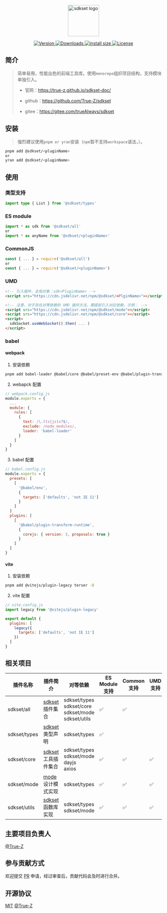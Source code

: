 <p align="center"><a href="https://true-z.github.io/sdkset-doc/" target="_blank" rel="noopener noreferrer"><img width="100" src="https://true-z.github.io/sdkset-doc/tools.png" alt="sdkset logo"></a></p>

<p class="shields" align="center">
	<a href="https://www.npmjs.com/package/@sdkset/utils">
    <img src="https://img.shields.io/npm/v/@sdkset/utils.svg?sanitize=true" alt="Version">
  </a>
  <a href="https://npmcharts.com/compare/@sdkset/utils?minimal=true">
    <img src="https://img.shields.io/npm/dm/@sdkset/utils.svg?sanitize=true" alt="Downloads">
  </a>
  <a href="https://packagephobia.com/result?p=@sdkset/utils">
		<img src="https://packagephobia.com/badge?p=@sdkset/utils" alt="install size">
  </a>
  <a href="https://www.npmjs.com/package/@sdkset/utils">
    <img src="https://img.shields.io/npm/l/@sdkset/utils.svg?sanitize=true" alt="License">
  </a>
</p>


## 简介

> 简单易用，性能出色的前端工具库。使用`menorepo`组织项目结构，支持模块单独引入。
>
> - 官网：https://true-z.github.io/sdkset-doc/
>
> - github：https://github.com/True-Z/sdkset
> - gitee：https://gitee.com/trueAlways/sdkset

## 安装

> 强烈建议使用`pnpm or yran`安装（`npm`暂不支持`workspace`语法，）。

```sh
pnpm add @sdkset/<pluginName>
or
yran add @sdkset/<pluginName>
```

## 使用

### 类型支持

```typescript
import type { List } from '@sdkset/types'
```

### ES module

```typescript
import * as sdk from '@sdkset/all'
or
import * as anyName from '@sdkset/<pluginName>'
```

### CommonJS

```typescript
const { ... } = require('@sdkset/all')
or
const { ... } = require('@sdkset/<pluginName>')
```

### UMD

```html
<!-- 引入插件，全局对象：sdk<PluginName> -->
<script src="https://cdn.jsdelivr.net/npm/@sdkset/<PlginName>"></script>

<!-- 注意，对于存在对等依赖的 UMD 插件方法，需提前引入对应依赖，示例： -->
<script src="https://cdn.jsdelivr.net/npm/@sdkset/mode"></script>
<script src="https://cdn.jsdelivr.net/npm/@sdkset/core"></script>
<script>
  sdkSocket.useWebSocket().then( ... )
</script>
```

### babel

#### webpack

1. 安装依赖

```sh
pnpm add babel-loader @babel/core @babel/preset-env @babel/plugin-transform-runtime @babel/runtime-corejs3 -D
```

2. webapck 配置

```js
// webpack.config.js
module.exports = {
  ...
  module: {
    rules: [
      {
        test: /\.(ts|js)x?$/,
        exclude: /node_modules/,
        loader: 'babel-loader'
      }
    ]
  }
}
```

3. babel 配置

```js
// babel.config.js
module.exports = {
  presets: [
    [
      '@babel/env',
      {
        targets: ['defaults', 'not IE 11']
      }
    ]
  ]
  plugins: [
    [
      '@babel/plugin-transform-runtime',
      {
        corejs: { version: 3, proposals: true }
      }
    ]
  ]
}
```

#### vite

1. 安装依赖

```sh
pnpm add @vitejs/plugin-legacy terser -D
```

2. vite 配置

```js
// vite.config.js
import legacy from '@vitejs/plugin-legacy'

export default {
  plugins: [
    legacy({
      targets: ['defaults', 'not IE 11']
    })
  ]
}
```

## 相关项目

| 插件名称     | 插件简介                                                     | 对等依赖                                                     | ES Module 支持 | Common 支持 | UMD 支持 | 全局对象 |
| ------------ | ------------------------------------------------------------ | ------------------------------------------------------------ | -------------- | ----------- | -------- | -------- |
| sdkset/all   | [sdkset](https://www.npmjs.com/search?q=%40sdkset) 插件集合  | sdkset/types<br />sdkset/core<br />sdkset/mode<br />sdkset/utils | &#x2705;       | &#x2705;    |          |          |
| sdkset/types | [sdkset](https://www.npmjs.com/search?q=%40sdkset) 类型声明  | sdkset/types                                                 | &#x2705;       |             |          |          |
| sdkset/core  | [sdkset](https://www.npmjs.com/search?q=%40sdkset) 工具插件集合 | sdkset/types<br />sdkset/mode<br />dayjs<br />axios          | &#x2705;       | &#x2705;    | &#x2705; | sdkCore  |
| sdkset/mode  | [mode](https://refactoringguru.cn/design-patterns/catalog) 设计模式实现 | sdkset/types                                                 | &#x2705;       | &#x2705;    | &#x2705; | sdkMode  |
| sdkset/utils | [sdkset](https://www.npmjs.com/search?q=%40sdkset) 函数库实现 | sdkset/types<br />sdkset/mode                                | &#x2705;       | &#x2705;    | &#x2705; | sdkUtils |

## 主要项目负责人

[@True-Z](https://github.com/True-Z/)

## 参与贡献方式

欢迎提交 [PR](https://github.com/True-Z/sdkset-utils/pulls) 申请，经过审查后，贡献代码会及时进行合并。

## 开源协议

[MIT](https://github.com/True-Z/sdkset-utils/blob/master/LICENCE.md) [@True-Z](https://github.com/True-Z/)

